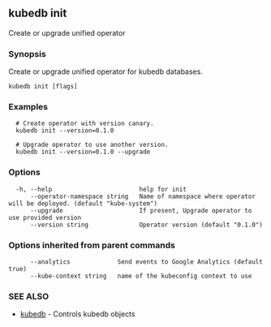 ## kubedb init

Create or upgrade unified operator

### Synopsis


Create or upgrade unified operator for kubedb databases.

```
kubedb init [flags]
```

### Examples

```
  # Create operator with version canary.
  kubedb init --version=0.1.0
  
  # Upgrade operator to use another version.
  kubedb init --version=0.1.0 --upgrade
```

### Options

```
  -h, --help                        help for init
      --operator-namespace string   Name of namespace where operator will be deployed. (default "kube-system")
      --upgrade                     If present, Upgrade operator to use provided version
      --version string              Operator version (default "0.1.0")
```

### Options inherited from parent commands

```
      --analytics             Send events to Google Analytics (default true)
      --kube-context string   name of the kubeconfig context to use
```

### SEE ALSO
* [kubedb](kubedb.md)	 - Controls kubedb objects


